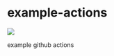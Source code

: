 # example-actions

![](https:://github.com/kflange/example-actions/.github/workflows/rust.yml/badge.svg)

example github actions
